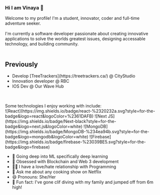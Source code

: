 ### Hi I am Vinaya 👋

Welcome to my profile! I'm a student, innovator, coder and full-time adventure seeker.<br/><br/>
I'm currently a software developer passionate about creating innovative applications to solve the worlds greatest issues, designing accessable technology, and building community.<br/><br/>

## Previously 
<ul>
  <li>Develop [TreeTrackers](https://treetrackers.ca/) @ CityStudio</li>
  <li>Innovation developer @ RBC</li>
  <li>IOS Dev @ Our Wave Hub</li>
</ul>
</br>
</br>
Some technologies I enjoy working with include: </br>
![React](https://img.shields.io/badge/react-%2320232a.svg?style=for-the-badge&logo=react&logoColor=%2361DAFB) ![Next JS](https://img.shields.io/badge/Next-black?style=for-the-badge&logo=next.js&logoColor=white) ![MongoDB](https://img.shields.io/badge/MongoDB-%234ea94b.svg?style=for-the-badge&logo=mongodb&logoColor=white) ![Firebase](https://img.shields.io/badge/firebase-%23039BE5.svg?style=for-the-badge&logo=firebase) 



- 🔭 Going deep into ML specifically deep learning 
- 🌱 Obsessed with Blockchain and Web 3 development
- 👩‍💻 I have a love/hate relationship with Programming
- 💬 Ask me about any cooking show on Netflix 
- 😄 Pronouns: She/Her
- 🧗 Fun fact: I've gone clif diving with my family and jumped off from 6m high! 

